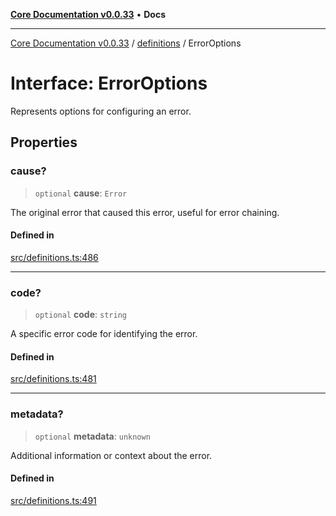 [**Core Documentation v0.0.33**](../../README.md) • **Docs**

***

[Core Documentation v0.0.33](../../modules.md) / [definitions](../README.md) / ErrorOptions

# Interface: ErrorOptions

Represents options for configuring an error.

## Properties

### cause?

> `optional` **cause**: `Error`

The original error that caused this error, useful for error chaining.

#### Defined in

[src/definitions.ts:486](https://github.com/stonemjs/core/blob/077f74fd791b5cd8637e1ab41cbefa238af9d384/src/definitions.ts#L486)

***

### code?

> `optional` **code**: `string`

A specific error code for identifying the error.

#### Defined in

[src/definitions.ts:481](https://github.com/stonemjs/core/blob/077f74fd791b5cd8637e1ab41cbefa238af9d384/src/definitions.ts#L481)

***

### metadata?

> `optional` **metadata**: `unknown`

Additional information or context about the error.

#### Defined in

[src/definitions.ts:491](https://github.com/stonemjs/core/blob/077f74fd791b5cd8637e1ab41cbefa238af9d384/src/definitions.ts#L491)
